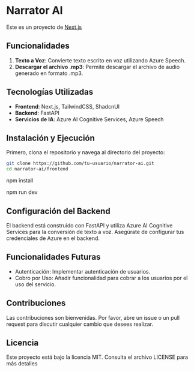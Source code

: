 # Narrator AI

Este es un proyecto de [Next.js](https://nextjs.org)

## Funcionalidades

1. **Texto a Voz**: Convierte texto escrito en voz utilizando Azure Speech.
2. **Descargar el archivo .mp3**: Permite descargar el archivo de audio generado en formato .mp3.

## Tecnologías Utilizadas

- **Frontend**: Next.js, TailwindCSS, ShadcnUI
- **Backend**: FastAPI
- **Servicios de IA**: Azure AI Cognitive Services, Azure Speech

## Instalación y Ejecución

Primero, clona el repositorio y navega al directorio del proyecto:

```bash
git clone https://github.com/tu-usuario/narrator-ai.git
cd narrator-ai/frontend
```

npm install

npm run dev

## Configuración del Backend

El backend está construido con FastAPI y utiliza Azure AI Cognitive Services para la conversión de texto a voz. Asegúrate de configurar tus credenciales de Azure en el backend.

## Funcionalidades Futuras

- Autenticación: Implementar autenticación de usuarios.
- Cobro por Uso: Añadir funcionalidad para cobrar a los usuarios por el uso del servicio.

## Contribuciones
Las contribuciones son bienvenidas. Por favor, abre un issue o un pull request para discutir cualquier cambio que desees realizar.

## Licencia
Este proyecto está bajo la licencia MIT. Consulta el archivo LICENSE para más detalles